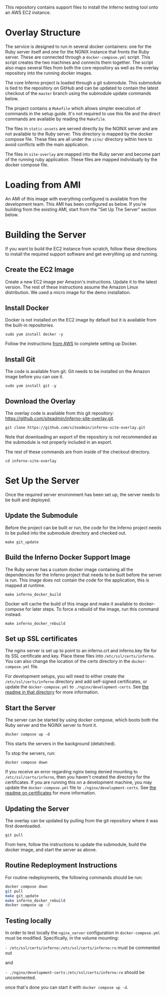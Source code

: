 This repository contains support files to install the Inferno testing tool onto an AWS EC2 instance. 

# Overlay Structure

The service is designed to run in several docker containers: one for the Ruby server itself and one for the NGNIX instance that fronts the Ruby server. These are connected through a `docker-compose.yml` script. This script creates the two machines and connects them together. The script also maps several files from both the core repository as well as the overlay repository into the running docker images. 

The core Inferno project is loaded through a git submodule. This submodule is tied to the repository on GitHub and can be updated to contain the latest checkout of the `master` branch using the submodule update commands below.

The project contains a `Makefile` which allows simpler execution of commands in the setup guide. It's not required to use this file and the direct commands are available by reading the `Makefile`. 

The files in `static-assets` are served directly by the NGINX server and are not available to the Ruby server. This directory is mapped by the docker compose file. These files are all under the `site/` directory within here to avoid conflicts with the main application.

The files in `site-overlay` are mapped into the Ruby server and become part of the running ruby application. These files are mapped individually by the docker compose file.

# Loading from AMI

An AMI of this image with everything configured is available from the development team. This AMI has been configured as below. If you're building from the existing AMI, start from the "Set Up The Server" section below.

# Building the Server

If you want to build the EC2 instance from scratch, follow these directions to install the required support software and get everything up and running.

## Create the EC2 Image

Create a new EC2 image per Amazon's instructions. Update it to the latest version. The rest of these instructions assume the Amazon Linux distribution. We used a micro image for the demo installation.

## Install Docker

Docker is not installed on the EC2 image by default but it is available from the built-in repositories.

`sudo yum install docker -y`

Follow the instructions [from AWS](https://docs.aws.amazon.com/AmazonECS/latest/developerguide/docker-basics.html#install_docker) to complete setting up Docker.

## Install Git

The code is available from git. Git needs to be installed on the Amazon image before you can use it. 

`sudo yum install git -y`

## Download the Overlay

The overlay code is available from this git repository: https://github.com/siteadmin/inferno-site-overlay.git. 

`git clone https://github.com/siteadmin/inferno-site-overlay.git`

Note that downloading an export of the repository is not recommended as the submodule is not properly included in an export.

The rest of these commands are from inside of the checkout directory.

`cd inferno-site-overlay`

# Set Up the Server

Once the required server environment has been set up, the server needs to be built and deployed.

## Update the Submodule

Before the project can be built or run, the code for the Inferno project needs to be pulled into the submodule directory and checked out. 

`make git_update`

## Build the Inferno Docker Support Image

The Ruby server has a custom docker image containing all the dependencies for the Inferno project that needs to be built before the server is run. This image does not contain the code for the application, this is mapped at runtime.

`make inferno_docker_build`

Docker will cache the build of this image and make it available to docker-compose for later steps. To force a rebuild of the image, run this command instead.

`make inferno_docker_rebuild`

## Set up SSL certificates

The nginx server is set up to point to an inferno.crt and inferno.key file for its SSL certificate and key. Place these files into `/etc/ssl/certs/inferno`. You can also change the location of the certs directory in the `docker-compose.yml` file.

For development setups, you will need to either create the `/etc/ssl/certs/inferno` directory and add self-signed certificates, or update the `docker-compose.yml` to `./nginx/development-certs`.  See [the readme in that directory](/siteadmin/inferno-site-overlay/nginx/devlopment-certs) for more information.

## Start the Server

The server can be started by using docker compose, which boots both the Ruby server and the NGINX server to front it. 

`docker compose up -d`

This starts the servers in the background (detatched).

To stop the servers, run:

`docker compose down`

If you receive an error regarding nginx being denied mounting to `/etc/ssl/certs/inferno`, then you haven't created the directory for the certificates.  If you are running this on a development machine, you may update the `docker-compose.yml` file to `./nginx/development-certs`.  See [the readme on certificates](nginx/development-certs) for more information.

## Updating the Server

The overlay can be updated by pulling from the git repository where it was first downloaded.

`git pull`

From here, follow the instructions to update the submodule, build the docker image, and start the server as above.

## Routine Redeployment Instructions

For routine redeployments, the following commands should be run:

```bash
docker compose down
git pull
make git_update
make inferno_docker_rebuild
docker compose up -d
```

## Testing locally

In order to test locally the `nginx_server` configuration in `docker-compose.yml` must be modified.
Specifically, in the volume mounting:

`- /etc/ssl/certs/inferno:/etc/ssl/certs/inferno:ro` must be commented out

and

`- ./nginx/development-certs:/etc/ssl/certs/inferno:ro` should be uncommented.

once that's done you can start it with `docker compose up -d`.